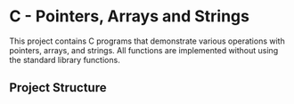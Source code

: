 # C - Pointers, Arrays and Strings

This project contains C programs that demonstrate various operations with pointers, arrays, and strings. All functions are implemented without using the standard library functions.

## Project Structure
